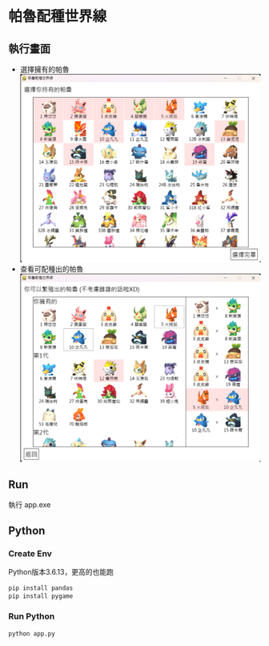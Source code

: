 # 帕魯配種世界線

## 執行畫面

- 選擇擁有的帕魯
![](/doc_img/p1.png)
- 查看可配種出的帕魯
![](/doc_img/p2.png)

## Run

執行 app.exe

## Python
### Create Env

Python版本3.6.13，更高的也能跑
```
pip install pandas
pip install pygame
```

### Run Python

```
python app.py
```